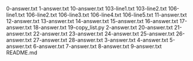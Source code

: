 0-answer.txt
1-answer.txt
10-answer.txt
103-line1.txt
103-line2.txt
106-line1.txt
106-line2.txt
106-line3.txt
106-line4.txt
106-line5.txt
11-answer.txt
12-answer.txt
13-answer.txt
14-answer.txt
15-answer.txt
16-answer.txt
17-answer.txt
18-answer.txt
19-copy_list.py
2-answer.txt
20-answer.txt
21-answer.txt
22-answer.txt
23-answer.txt
24-answer.txt
25-answer.txt
26-answer.txt
27-answer.txt
28-answer.txt
3-answer.txt
4-answer.txt
5-answer.txt
6-answer.txt
7-answer.txt
8-answer.txt
9-answer.txt
README.md
